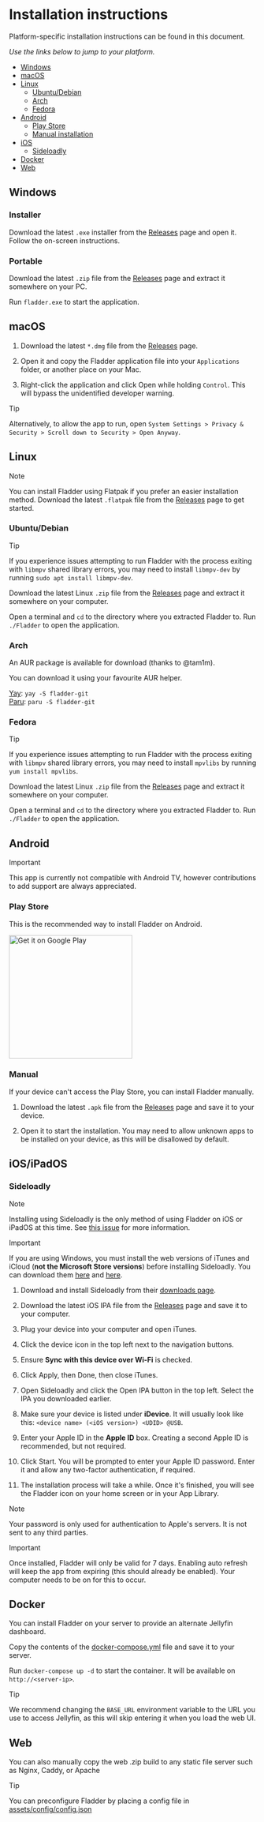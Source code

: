# Installation instructions

Platform-specific installation instructions can be found in this document.

*Use the links below to jump to your platform.*

- [Windows](#windows)
- [macOS](#macos)
- [Linux](#linux)
	- [Ubuntu/Debian](#ubuntudebian)
	- [Arch](#arch)
	- [Fedora](#fedora)
- [Android](#android)
	- [Play Store](#play-store)
	- [Manual installation](#manual)
- [iOS](#iosipados)
	- [Sideloadly](#sideloadly)
- [Docker](#docker)
- [Web](#web)


## Windows

### Installer

Download the latest `.exe` installer from the [Releases](https://github.com/DonutWare/Fladder/releases) page and open it. Follow the on-screen instructions.

### Portable

Download the latest `.zip` file from the [Releases](https://github.com/DonutWare/Fladder/releases) page and extract it somewhere on your PC.

Run `fladder.exe` to start the application.

## macOS

1. Download the latest `*.dmg` file from the [Releases](https://github.com/DonutWare/Fladder/releases) page.

2. Open it and copy the Fladder application file into your `Applications` folder, or another place on your Mac.

3. Right-click the application and click Open while holding `Control`. This will bypass the unidentified developer warning.

> [!TIP]
> Alternatively, to allow the app to run, open `System Settings > Privacy & Security > Scroll down to Security > Open Anyway`.

## Linux

> [!NOTE]
> You can install Fladder using Flatpak if you prefer an easier installation method. Download the latest `.flatpak` file from the [Releases](https://github.com/DonutWare/Fladder/releases) page to get started.

### Ubuntu/Debian

> [!TIP]
> If you experience issues attempting to run Fladder with the process exiting with `libmpv` shared library errors, you may need to install `libmpv-dev` by running `sudo apt install libmpv-dev`.

Download the latest Linux `.zip` file from the [Releases](https://github.com/DonutWare/Fladder/releases) page and extract it somewhere on your computer.

Open a terminal and `cd` to the directory where you extracted Fladder to. Run `./Fladder` to open the application.

### Arch

An AUR package is available for download (thanks to @tam1m).

You can download it using your favourite AUR helper.

[Yay](https://github.com/Jguer/yay): `yay -S fladder-git`<br>
[Paru](https://github.com/Morganamilo/paru): `paru -S fladder-git`

### Fedora

> [!TIP]
> If you experience issues attempting to run Fladder with the process exiting with `libmpv` shared library errors, you may need to install `mpvlibs` by running `yum install mpvlibs`.

Download the latest Linux `.zip` file from the [Releases](https://github.com/DonutWare/Fladder/releases) page and extract it somewhere on your computer.

Open a terminal and `cd` to the directory where you extracted Fladder to. Run `./Fladder` to open the application.

## Android

> [!IMPORTANT]
> This app is currently not compatible with Android TV, however contributions to add support are always appreciated.
### Play Store

This is the recommended way to install Fladder on Android.

<a href='https://play.google.com/store/apps/details?id=nl.jknaapen.fladder&pcampaignid=pcampaignidMKT-Other-global-all-co-prtnr-py-PartBadge-Mar2515-1'><img alt='Get it on Google Play' src='https://play.google.com/intl/en_us/badges/static/images/badges/en_badge_web_generic.png' width=250/></a>

### Manual

If your device can't access the Play Store, you can install Fladder manually.

1. Download the latest `.apk` file from the [Releases](https://github.com/DonutWare/Fladder/releases) page and save it to your device.

2. Open it to start the installation. You may need to allow unknown apps to be installed on your device, as this will be disallowed by default.

## iOS/iPadOS

### Sideloadly

> [!NOTE]
> Installing using Sideloadly is the only method of using Fladder on iOS or iPadOS at this time. See [this issue](https://github.com/DonutWare/Fladder/issues/40) for more information.

> [!IMPORTANT]
> If you are using Windows, you must install the web versions of iTunes and iCloud (**not the Microsoft Store versions**) before installing Sideloadly. You can download them [here](https://www.apple.com/itunes/download/win64) and [here](https://updates.cdn-apple.com/2020/windows/001-39935-20200911-1A70AA56-F448-11EA-8CC0-99D41950005E/iCloudSetup.exe).

1. Download and install Sideloadly from their [downloads page](https://sideloadly.io/#download).

2. Download the latest iOS IPA file from the [Releases](https://github.com/DonutWare/Fladder/releases) page and save it to your computer.

3. Plug your device into your computer and open iTunes.

4. Click the device icon in the top left next to the navigation buttons.

5. Ensure **Sync with this device over Wi-Fi** is checked.

6. Click Apply, then Done, then close iTunes.

7. Open Sideloadly and click the Open IPA button in the top left. Select the IPA you downloaded earlier.

8. Make sure your device is listed under **iDevice**. It will usually look like this: `<device name> (<iOS version>) <UDID> @USB`.

9. Enter your Apple ID in the **Apple ID** box. Creating a second Apple ID is recommended, but not required.

10. Click Start. You will be prompted to enter your Apple ID password. Enter it and allow any two-factor authentication, if required.

11. The installation process will take a while. Once it's finished, you will see the Fladder icon on your home screen or in your App Library.

> [!NOTE]
> Your password is only used for authentication to Apple's servers. It is not sent to any third parties.

> [!IMPORTANT]
> Once installed, Fladder will only be valid for 7 days. Enabling auto refresh will keep the app from expiring (this should already be enabled). Your computer needs to be on for this to occur.

## Docker

You can install Fladder on your server to provide an alternate Jellyfin dashboard.

Copy the contents of the [docker-compose.yml](https://raw.githubusercontent.com/DonutWare/Fladder/refs/heads/develop/docker-compose.yml) file and save it to your server.

Run `docker-compose up -d` to start the container. It will be available on `http://<server-ip>`.

> [!TIP]
> We recommend changing the `BASE_URL` environment variable to the URL you use to access Jellyfin, as this will skip entering it when you load the web UI.

## Web

You can also manually copy the web .zip build to any static file server such as Nginx, Caddy, or Apache

> [!TIP]
> You can preconfigure Fladder by placing a config file in [assets/config/config.json](https://github.com/DonutWare/Fladder/blob/develop/config/config.json)

